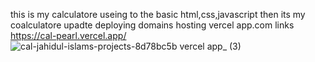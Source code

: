 this is my calculatore useing to the basic html,css,javascript then its my coalculatore upadte deploying domains hosting vercel app.com links https://cal-pearl.vercel.app/
![cal-jahidul-islams-projects-8d78bc5b vercel app_ (3)](https://github.com/user-attachments/assets/29253966-fada-4dcc-bdbb-69c4562c2f3e)

